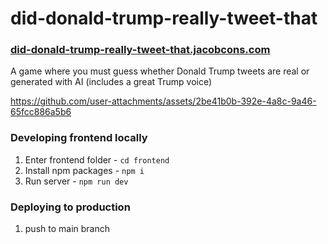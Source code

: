 # did-donald-trump-really-tweet-that
### [did-donald-trump-really-tweet-that.jacobcons.com](https://did-donald-trump-really-tweet-that.jacobcons.com)

A game where you must guess whether Donald Trump tweets are real or generated with AI (includes a great Trump voice)

https://github.com/user-attachments/assets/2be41b0b-392e-4a8c-9a46-65fcc886a5b6

### Developing frontend locally
1. Enter frontend folder - `cd frontend`
2. Install npm packages - `npm i`
3. Run server - `npm run dev`

### Deploying to production
1. push to main branch
